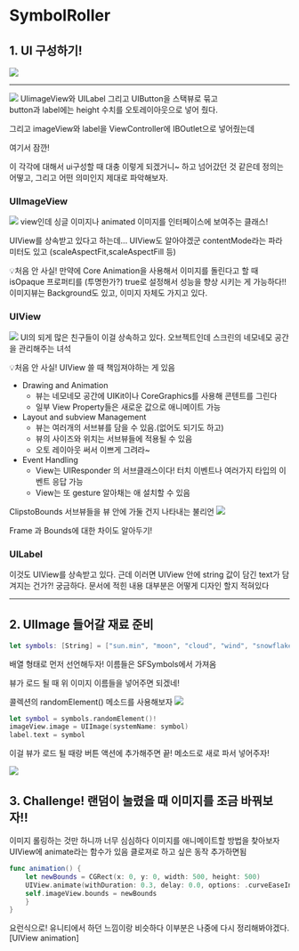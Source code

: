 # SymbolRoller

## 1. UI 구성하기!
![](https://velog.velcdn.com/images/woojusm/post/8841d67d-76d9-431e-ab5b-f3d37f33ad3f/image.gif)

---
![](https://velog.velcdn.com/images/woojusm/post/ffd67c49-26ff-40f5-9a4d-087308bd05a0/image.png)
UIimageView와 UILabel 그리고 UIButton을 스택뷰로 묶고  
button과 label에는 height 수치를 오토레이아웃으로 넣어 줬다.

그리고 imageView와 label을 ViewController에 IBOutlet으로 넣어줬는데

여기서 잠깐!  

이 각각에 대해서 ui구성할 때 대충 이렇게 되겠거니~ 하고 넘어갔던 것 같은데
정의는 어떻고, 그리고 어떤 의미인지 제대로 파악해보자.  

### UIImageView
![](https://velog.velcdn.com/images/woojusm/post/6a1ea503-dbda-42c5-8c27-4768112d215c/image.png)
view인데 싱글 이미지나 animated 이미지를 인터페이스에 보여주는 클래스!

UIView를 상속받고 있다고 하는데... UIView도 알아야겠군
contentMode라는 파라미터도 있고 (scaleAspectFit,scaleAspectFill 등)  

💡처음 안 사실! 만약에 Core Animation을 사용해서 이미지를 돌린다고 할 때
isOpaque 프로퍼티를 (투명한가?) true로 설정해서 성능을 향상 시키는 게 가능하다!! 이미지뷰는 Background도 있고, 이미지 자체도 가지고 있다.

### UIView
![](https://velog.velcdn.com/images/woojusm/post/9914fdd8-1d94-43c8-8f32-824bfa667e25/image.png)
UI의 되게 많은 친구들이 이걸 상속하고 있다.
오브젝트인데 스크린의 네모네모 공간을 관리해주는 녀석

💡처음 안 사실!
UIView 쓸 때 책임져야하는 게 있음
* Drawing and Animation
  * 뷰는 네모네모 공간에 UIKit이나 CoreGraphics를 사용해 콘텐트를 그린다
  * 일부 View Property들은 새로운 값으로 애니메이트 가능
* Layout and subview Management
  * 뷰는 여러개의 서브뷰를 담을 수 있음.(없어도 되기도 하고)
  * 뷰의 사이즈와 위치는 서브뷰들에 적용될 수 있음
  * 오토 레이아웃 써서 이쁘게 그려라~
* Event Handling
  * View는 UIResponder 의 서브클래스이다! 터치 이벤트나 여러가지 타입의 이벤트 응답 가능
  * View는 또 gesture 알아채는 애 설치할 수 있음
  
ClipstoBounds 서브뷰들을 뷰 안에 가둘 건지 나타내는 불리언
![](https://velog.velcdn.com/images/woojusm/post/a8708d89-04fa-4d2e-9539-feb1ddad6277/image.png)

Frame 과 Bounds에 대한 차이도 알아두기!

### UILabel
이것도 UIView를 상속받고 있다.
근데 이러면 UIView 안에 string 값이 담긴 text가 담겨지는 건가?! 궁금하다.
문서에 적힌 내용 대부분은 어떻게 디자인 할지 적혀있다

---
## 2. UIImage 들어갈 재료 준비

```swift
let symbols: [String] = ["sun.min", "moon", "cloud", "wind", "snowflake"]
```
배열 형태로 먼저 선언해두자! 이름들은 SFSymbols에서 가져옴

뷰가 로드 될 때 위 이미지 이름들을 넣어주면 되겠네!

콜렉션의 randomElement() 메소드를 사용해보자
![](https://velog.velcdn.com/images/woojusm/post/4d7612f8-244b-4d36-9c6d-1325137a8f0f/image.png)


```swift
let symbol = symbols.randomElement()!
imageView.image = UIImage(systemName: symbol)
label.text = symbol
```
이걸 뷰가 로드 될 때랑 버튼 액션에 추가해주면 끝!
메소드로 새로 파서 넣어주자!

![](https://velog.velcdn.com/images/woojusm/post/d9d54fa7-9d3c-4db9-a5dc-bd790fd614b9/image.png)

## 3. Challenge! 랜덤이 눌렸을 때 이미지를 조금 바꿔보자!!

이미지 롤링하는 것만 하니까 너무 심심하다
이미지를 애니메이트할 방법을 찾아보자
UIView에 animate라는 함수가 있음 클로져로 하고 싶은 동작 추가하면됨

```swift
func animation() {
    let newBounds = CGRect(x: 0, y: 0, width: 500, height: 500)
    UIView.animate(withDuration: 0.3, delay: 0.0, options: .curveEaseInOut) {
    self.imageView.bounds = newBounds
    }
}
```
요런식으로! 유니티에서 하던 느낌이랑 비슷하다
이부분은 나중에 다시 정리해봐야겠다.
[UIView animation]

